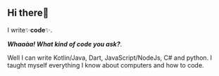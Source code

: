 ## Hi there👋

I write:sparkles:**code**:sparkles:.

***Whaaàa! What kind of code you ask?***.

Well I can write Kotlin/Java, Dart, 
JavaScript/NodeJs, C# and python.
I taught myself everything I know about computers 
and how to code.
